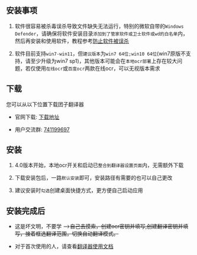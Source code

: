 ## 安装事项
1. 软件很容易被杀毒误杀导致文件缺失无法运行，特别的微软自带的`Windows Defender`，请确保将软件安装目录`添加到了管家软件或卫士软件或wd的白名单`内，然后再安装和使用软件，教程参考[防止软件被误杀](/4.0/FAQ/faq#防止软件被误杀)

2. 软件目前支持`win7-win11`，但`建议版本`为`win7 64位;win10 64位`(win7原版不支持，请至少升级为win7 sp1)，其他版本可能会在`本地ocr部署`上存在较大问题，若仅使用`在线ocr`或`百度ocr`两款在线ocr，可以无视版本需求

## 下载
您可以从以下位置下载团子翻译器

- 官网下载: [下载地址](https://translator.dango.cloud)

- 用户交流群: [741199697](https://jq.qq.com/?_wv=1027&k=r3pjf9nr)


## 安装
1. 4.0版本开始，本地ocr开关和启动已`整合到翻译器设置页面`内，无需额外下载

2. 下载安装包后，一路`默认安装`即可，安装路径有需要的也可以自己更改

3. 建议安装时`勾选`创建桌面快捷方式，更方便自己启动应用

## 安装完成后
- 这是坏文明，不要学 -->~~自己去摸索，创建ocr密钥并填写,创建翻译密钥并填写，接着框选翻译范围，切换自动翻译模式。~~

- 对于首次使用的人，请查看[翻译器使用文档](/4.0/basic/dangotranslator)